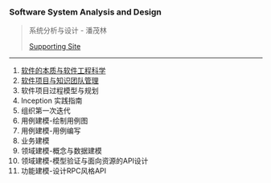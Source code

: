 ### Software System Analysis and Design

> 系统分析与设计 - 潘茂林
>
> [Supporting Site](https://sysu-swsad.github.io)

----

1. [软件的本质与软件工程科学](./软件的本质与软件工程科学/page)
2. [软件项目与知识团队管理](./软件项目与知识团队管理/page)
3. 软件项目过程模型与规划
4. Inception 实践指南
5. 组织第一次迭代
6. 用例建模-绘制用例图
7. 用例建模-用例编写
8. 业务建模
9. 领域建模-概念与数据建模
10. 领域建模-模型验证与面向资源的API设计
11. 功能建模-设计RPC风格API